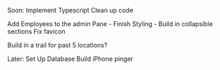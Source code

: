Soon:
Implement Typescript
	 Clean up code

Add Employees to the admin Pane
	- Finish Styling
	- Build in collapsible sections
Fix favicon
	
	
Build in a trail for past 5 locations?


Later:
Set Up Database
Build iPhone pinger